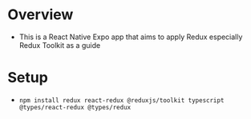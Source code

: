 # Overview
- This is a React Native Expo app that aims to apply Redux especially Redux Toolkit as a guide

# Setup
- `npm install redux react-redux @reduxjs/toolkit typescript @types/react-redux @types/redux`